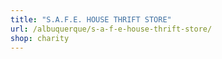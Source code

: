 ```yaml
---
title: "S.A.F.E. HOUSE THRIFT STORE"
url: /albuquerque/s-a-f-e-house-thrift-store/
shop: charity
---
```

